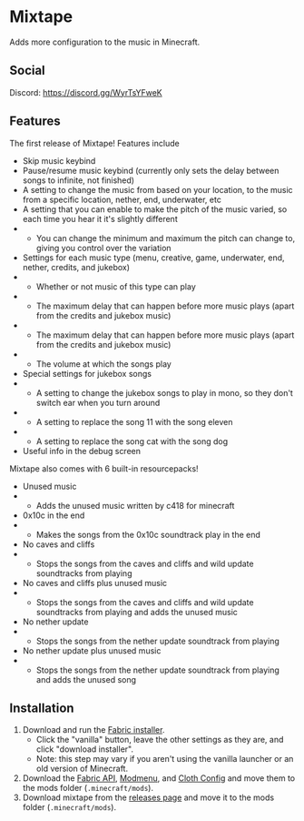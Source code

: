 # Mixtape
Adds more configuration to the music in Minecraft.

## Social
Discord: https://discord.gg/WyrTsYFweK
<!-- Patreon: https://www.patreon.com/aliahx -->

## Features
The first release of Mixtape!
Features include

- Skip music keybind
- Pause/resume music keybind (currently only sets the delay between songs to infinite, not finished)
- A setting to change the music from based on your location, to the music from a specific location, nether, end, underwater, etc
- A setting that you can enable to make the pitch of the music varied, so each time you hear it it's slightly different
- - You can change the minimum and maximum the pitch can change to, giving you control over the variation
- Settings for each music type (menu, creative, game, underwater, end, nether, credits, and jukebox)
- - Whether or not music of this type can play
- - The maximum delay that can happen before more music plays (apart from the credits and jukebox music)
- - The maximum delay that can happen before more music plays (apart from the credits and jukebox music)
- - The volume at which the songs play
- Special settings for jukebox songs
- - A setting to change the jukebox songs to play in mono, so they don't switch ear when you turn around
- - A setting to replace the song 11 with the song eleven
- - A setting to replace the song cat with the song dog
- Useful info in the debug screen

Mixtape also comes with 6 built-in resourcepacks!

- Unused music
- - Adds the unused music written by c418 for minecraft
- 0x10c in the end
- - Makes the songs from the 0x10c soundtrack play in the end
- No caves and cliffs
- - Stops the songs from the caves and cliffs and wild update soundtracks from playing
- No caves and cliffs plus unused music
- - Stops the songs from the caves and cliffs and wild update soundtracks from playing and adds the unused music
- No nether update
- - Stops the songs from the nether update soundtrack from playing
- No nether update plus unused music
- - Stops the songs from the nether update soundtrack from playing and adds the unused song

## Installation
1. Download and run the [Fabric installer](https://fabricmc.net/use).
   - Click the "vanilla" button, leave the other settings as they are,
     and click "download installer".
   - Note: this step may vary if you aren't using the vanilla launcher
     or an old version of Minecraft.
2. Download the [Fabric API](https://minecraft.curseforge.com/projects/fabric), [Modmenu](https://minecraft.curseforge.com/projects/modmenu), and [Cloth Config](https://www.curseforge.com/minecraft/mc-mods/cloth-config)
   and move them to the mods folder (`.minecraft/mods`).
3. Download mixtape from the [releases page](https://github.com/AliahX/mixtape/releases)
      and move it to the mods folder (`.minecraft/mods`).
